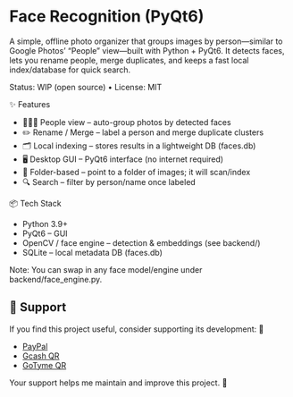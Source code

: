 # Face Recognition (PyQt6)

A simple, offline photo organizer that groups images by person—similar to Google Photos’ “People” view—built with Python + PyQt6. It detects faces, lets you rename people, merge duplicates, and keeps a fast local index/database for quick search.

Status: WIP (open source) • License: MIT

✨ Features

- 🧑‍🤝‍🧑 People view – auto-group photos by detected faces
- ✏️ Rename / Merge – label a person and merge duplicate clusters
- 🗂️ Local indexing – stores results in a lightweight DB (faces.db)
- 🖥️ Desktop GUI – PyQt6 interface (no internet required)
- 📁 Folder-based – point to a folder of images; it will scan/index
- 🔍 Search – filter by person/name once labeled

📦 Tech Stack

- Python 3.9+
- PyQt6 – GUI
- OpenCV / face engine – detection & embeddings (see backend/)
- SQLite – local metadata DB (faces.db)

Note: You can swap in any face model/engine under backend/face_engine.py.

## 💖 Support

If you find this project useful, consider supporting its development:
💸
-  [PayPal](https://paypal.me/RaffyjamesAdams)
-  [Gcash QR](assets/gcash_qr.jpg)
-  [GoTyme QR](assets/gotyme_qr.jpg)

Your support helps me maintain and improve this project. 🙏
